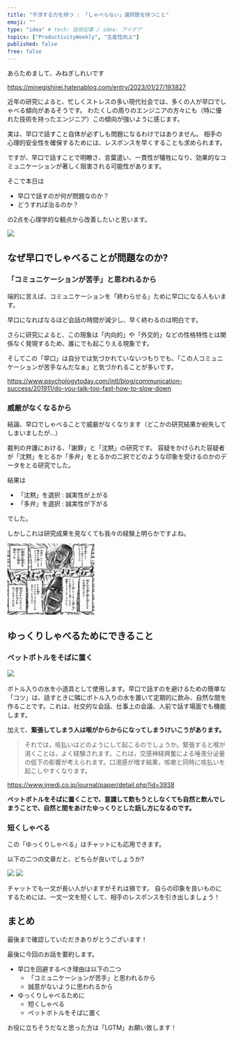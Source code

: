 ```yaml
---
title: "干渉する力を持つ : 「しゃべらない」選択肢を持つこと"
emoji: ""
type: "idea" # tech: 技術記事 / idea: アイデア
topics: ["ProductivityWeekly", "生産性向上"]
published: false
free: false
---
```






あらためまして、みねぎしれいです

https://minegishirei.hatenablog.com/entry/2023/01/27/193827


近年の研究によると、忙しくストレスの多い現代社会では、多くの人が早口でしゃべる傾向があるそうです。
わたくしの周りのエンジニアの方々にも（特に優れた技術を持ったエンジニア）この傾向が強いように感じます。

実は、早口で話すこと自体が必ずしも問題になるわけではありません。
相手の心理的安全性を確保するためには、レスポンスを早くすることも求められます。

ですが、早口で話すことで明瞭さ、言葉遣い、一貫性が犠牲になり、効果的なコミュニケーションが著しく阻害される可能性があります。

そこで本日は

- 早口で話すのが何が問題なのか？
- どうすれば治るのか？

の2点を心理学的な観点から改善したいと思います。


<img src="https://eiga.k-img.com/images/buzz/67044/2ba7ea9ca2d4e954/1200.jpg">

## なぜ早口でしゃべることが問題なのか?

### 「コミュニケーションが苦手」と思われるから

端的に言えば、コミュニケーションを「終わらせる」ために早口になる人もいます。

早口になればなるほど会話の時間が減少し、早く終わるのは明白です。

さらに研究によると、この現象は「内向的」や「外交的」などの性格特性とは関係なく発現するため、誰にでも起こりえる現象です。

そしてこの「早口」は自分では気づかれていないつもりでも、「この人コミュニケーションが苦手なんだなぁ」と気づかれることが多いです。

https://www.psychologytoday.com/intl/blog/communication-success/201911/do-you-talk-too-fast-how-to-slow-down


### 威厳がなくなるから

結論、早口でしゃべることで威厳がなくなります（どこかの研究結果か紛失してしまいましたが...）

裁判の弁護における、「謝罪」と「沈黙」の研究です。
容疑をかけられた容疑者が「沈黙」をとるか「多弁」をとるかの二択でどのような印象を受けるのかのデータをとる研究でした。

結果は

- 「沈黙」を選択 : 誠実性が上がる
- 「多弁」を選択 : 誠実性が下がる

でした。

しかしこれは研究成果を見なくても我々の経験上明らかですよね。

<img src="https://github.com/minegishirei/psy/blob/main/img/speak/speak_alot.png?raw=true">




## ゆっくりしゃべるためにできること

### ペットボトルをそばに置く

<img src="https://eiga.k-img.com/images/buzz/67044/2ba7ea9ca2d4e954/1200.jpg">

ボトル入りの水を小道具として使用します。早口で話すのを避けるための簡単な「コツ」は、話すときに隣にボトル入りの水を置いて定期的に飲み、自然な間を作ることです。これは、社交的な会話、仕事上の会議、人前で話す場面でも機能します。

加えて、**緊張してしまう人は喉がからからになってしまうけいこうがあります。**

> それでは，咳払いはどのようにして起こるのでしょうか。緊張すると喉が渇くことは，よく経験されます。これは，交感神経興奮による唾液分泌量の低下の影響が考えられます。口渇感が増す結果，咳嗽と同時に咳払いを起こしやすくなります。

https://www.jmedj.co.jp/journal/paper/detail.php?id=3938

**ペットボトルをそばに置くことで、意識して飲もうとしなくても自然と飲んでしまうことで、自然と間をあけたゆっくりとした話し方になるのです。**



### 短くしゃべる

この「ゆっくりしゃべる」はチャットにも応用できます。

以下の二つの文章だと、どちらが良いでしょうか?

<img src="https://appliv-domestic.akamaized.net/v1/900x/r/articles/129036/10588119_1600144729_087921400_0_672_513.jpeg">


<img src="https://appliv-domestic.akamaized.net/v1/900x/r/articles/129036/10588119_1600144710_083681700_0_673_191.jpeg">


チャットでも一文が長い人がいますがそれは損です。
自らの印象を良いものにするためには、一文一文を短くして、相手のレスポンスを引き出しましょう！


## まとめ

最後まで確認していただきありがとうございます！

最後に今回のお話を要約します。

- 早口を回避するべき理由は以下の二つ
    - 「コミュニケーションが苦手」と思われるから
    - 誠意がないように思われるから
- ゆっくりしゃべるために
    - 短くしゃべる
    - ペットボトルをそばに置く


お役に立ちそうだなと思った方は「LGTM」お願い致します！

 




